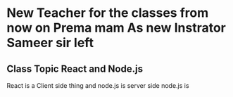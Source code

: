 # New Teacher for the classes from now on Prema mam As new Instrator Sameer sir left 

## Class Topic React and Node.js

React is a Client side thing and node.js is server side 
node.js is 
